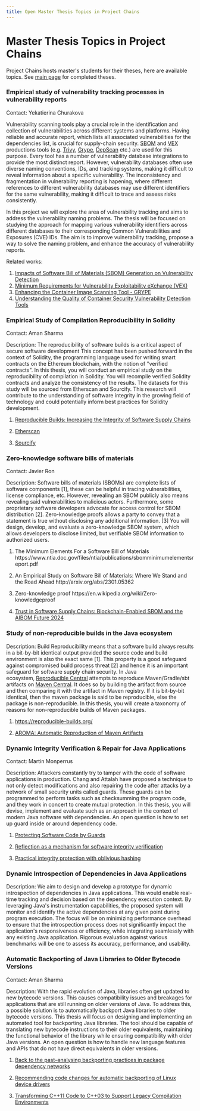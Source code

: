 ```yaml
---
title: Open Master Thesis Topics in Project Chains
---
```


# Master Thesis Topics in Project Chains

Project Chains hosts master's students for their theses, here are available topics. See [main page](/) for completed theses.

### Empirical study of vulnerability tracking processes in vulnerability reports

Contact: Yekatierina Churakova

Vulnerability scanning tools play a crucial role in the identification and collection of vulnerabilities across different systems and platforms. Having reliable and accurate report, which lists all associated vulnerabilities for the dependencies list, is crucial for supply-chain security. [SBOM](https://cyclonedx.org/capabilities/sbom/) and [VEX](https://cyclonedx.org/capabilities/vex/) productions tools (e.g. [Trivy](https://trivy.dev/), [Grype](https://github.com/anchore/grype), [DepScan](https://github.com/owasp-dep-scan/dep-scan) etc.) are used for this purpose. Every tool has a number of vulnerability database integrations to provide the most distinct report. However, vulnerability databases often use diverse naming conventions, IDs, and tracking systems, making it difficult to reveal information about a specific vulnerability. The inconsistency and fragmentation in vulnerability reporting is hapening, where different references to different vulnerability databases may use different identifiers for the same vulnerability, making it difficult to trace and assess risks consistently.

In this project we will explore the area of vulnerability tracking and aims to address the vulnerability naming problems. The thesis will be focused on studying the approach for mapping various vulnerability identifiers across different databases to their corresponding Common Vulnerabilities and Exposures (CVE) IDs. The aim is to improve vulnerability tracking, propose a way to solve the naming problem, and enhance the accuracy of vulnerability reports.

Related works:
1. [Impacts of Software Bill of Materials (SBOM) Generation on Vulnerability Detection](https://www.cs.montana.edu/izurieta/pubs/SCORED2024.pdf)
2. [Minimum Requirements for Vulnerability Exploitability eXchange (VEX) ](https://www.cisa.gov/sites/default/files/2023-04/minimum-requirements-for-vex-508c.pdf)
3. [Enhancing the Container Image Scanning Tool - GRYPE](https://ieeexplore.ieee.org/document/10200828)
4. [Understanding the Quality of Container Security Vulnerability Detection Tools](https://arxiv.org/pdf/2101.03844)


<h3 id="uid42">Empirical Study of Compilation Reproducibility in Solidity</h3>

Contact: Aman Sharma

<p>Description:
The reproducibility of software builds is a critical aspect of secure software development This concept has been pushed forward in the context of Solidity, the programming language
used for writing smart contracts on the Ethereum blockchain, with the notion of "verified contracts".
In this thesis, you will conduct an empirical study on the reproducibility of compilation in Solidity. You will recompile verified Solidity contracts and analyze the
consistency of the results. The datasets for this study will be sourced from Etherscan and Sourcify.
This research will contribute to the understanding of software integrity in the growing field of technology and could potentially inform best practices for
Solidity development.</p>
<ol>
<li id="uid43"><p><a href="http://arxiv.org/pdf/2104.06020">Reproducible Builds: Increasing the Integrity of Software Supply Chains</a></p>
</li>
<li id="uid44"><p><a href="https://etherscan.io/">Etherscan</a></p>
</li>
<li id="uid45"><p><a href="https://sourcify.dev/">Sourcify</a></p>
</li></ol>

<h3 id="uid46">Zero-knowledge software bills of materials</h3>

Contact: Javier Ron

<p>Description: Software bills of materials (SBOMs) are complete lists of software components [1], these can be helpful in tracing vulnerabilities, license compliance, etc. However, revealing an SBOM publicly also means revealing said vulnerabilities to malicious actors. Furthermore, some proprietary software developers advocate for access control for SBOM distribution [2].
Zero-knowledge proofs allows a party to convey that a statement is true without disclosing any additional information. [3]
You will design, develop, and evaluate a zero-knowledge SBOM system, which allows developers to disclose limited, but verifiable SBOM information to authorized users.</p>
<ol>
<li id="uid47"><p>The Minimum Elements For a Software Bill of Materials https://www.ntia.doc.gov/files/ntia/publications/sbomminimumelementsreport.pdf</p>
</li>
<li id="uid48"><p>An Empirical Study on Software Bill of Materials: Where We Stand and the Road Ahead http://arxiv.org/abs/2301.05362</p>
</li>
<li id="uid49"><p>Zero-knowledge proof https://en.wikipedia.org/wiki/Zero-knowledgeproof</p>
</li>
<li id="uid50"><p><a href="https://arxiv.org/abs/2307.02088">Trust in Software Supply Chains: Blockchain-Enabled SBOM and the AIBOM Future 2024</a></p>
</li></ol>

<h3 id="uid51">Study of non-reproducible builds in the Java ecosystem</h3>
<p>Description: Build Reproducibility means that a software build
always results in a bit-by-bit identical output provided the source code
and build environment is also the exact same [1]. This property is a
good safeguard against compromised build process threat [2] and
hence it is an important safeguard for software supply chain security.
In Java
ecosystem,&nbsp;<a href="https://github.com/jvm-repo-rebuild/reproducible-central">Reproducible
Central</a>&nbsp;attempts to reproduce Maven/Gradle/sbt artifacts
on&nbsp;<a href="https://mvnrepository.com/">Maven Central</a>. It does so&nbsp;by
building the artifact from source and then comparing it with the
artifact in Maven registry. If it is bit-by-bit identical, then the
maven package is said to be reproducible, else the package is
non-reproducible. In this thesis, you will create a taxonomy of reasons
for non-reproducible builds of Maven packages.</p>
<ol>
<li id="uid52"><p><a href="https://reproducible-builds.org/">https://reproducible-builds.org/</a></p>
</li>
<li id="uid53"><p><a href="https://dl.acm.org/doi/10.1145/3643764">AROMA:
Automatic Reproduction of Maven Artifacts</a></p>
</li></ol>

<h3 id="uid62">Dynamic Integrity Verification &amp; Repair for Java Applications</h3>

Contact: Martin Monperrus

<p>Description:
Attackers constantly try to tamper with the code of software applications in production.
Chang and Attalah have proposed a technique to not only detect modifications and also repairing the code after attacks by a network of small security
units called guards. These guards can be programmed to perform tasks such as checksumming the program code, and they work in concert to create mutual protection.
In this thesis, you will devise, implement and evaluate such as an approach in the context of modern Java software with dependencies. An open question is how to set up guard inside or around dependency code.</p>
<ol>
<li id="uid63"><p><a href="https://link.springer.com/chapter/10.1007/3-540-47870-1_10">Protecting Software Code by Guards</a></p>
</li>
<li id="uid64"><p><a href="https://dl.acm.org/doi/abs/10.1145/353323.353383">Reflection as a mechanism for software integrity verification</a></p>
</li>
<li id="uid65"><p><a href="https://dl.acm.org/doi/abs/10.1145/3274694.3274732">Practical integrity protection with oblivious hashing</a></p>
</li></ol>

<h3 id="uid66">Dynamic Introspection of Dependencies in Java Applications</h3>
<p>Description: We aim to design and develop a prototype for dynamic introspection of dependencies in Java applications. This would enable real-time tracking and decision based on the dependency execution context. By leveraging Java's instrumentation capabilities, the proposed system will monitor and identify the active dependencies at any given
point during program execution. The focus will be on minimizing performance
overhead to ensure that the introspection process does not significantly impact the application's responsiveness or efficiency, while integrating seamlessly with any existing Java application.
Rigorous evaluation against various benchmarks will be one to assess its accuracy,
performance, and usability.</p>

<h3 id="uid67">Automatic Backporting of Java Libraries to Older Bytecode Versions</h3>

Contact: Aman Sharma

<p>Description:
With the rapid evolution of Java, libraries often get updated to new bytecode versions. This causes compatibility issues and breakages for
applications that are still running on older versions of Java. To address this, a possible solution is to automatically backport Java libraries to older bytecode
versions. This thesis will focus on designing and implementing an automated tool for backporting Java libraries. The tool should be capable of translating new bytecode
instructions to their older equivalents, maintaining the functional behavior of the library while ensuring compatibility with older Java versions. An open question is
how to handle new language features and APIs that do not have direct equivalents in older versions.</p>
<ol>
<li id="uid68"><p><a href="https://ieeexplore.ieee.org/abstract/document/9540328/">Back to the past–analysing backporting practices in package dependency networks</a></p>
</li>
<li id="uid69"><p><a href="https://inria.hal.science/hal-01355859/file/icsme_hal.pdf">Recommending code changes for automatic backporting of Linux device drivers</a></p>
</li>
<li id="uid70"><p><a href="https://arxiv.org/abs/2405.07204">Transforming C++11 Code to C++03 to Support Legacy Compilation Environments</a></p>
</li></ol>
